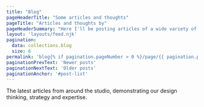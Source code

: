 ```yaml
---
title: "Blog"
pageHeaderTitle: "Some articles and thoughts"
pageTitle: "Articles and thoughts by"
pageHeaderSummary: "Here I'll be posting articles of a wide variety of topics, from thoughts to long posts and a few tutorials of stuff I've learned and want to share."
layout: 'layouts/feed.njk'
pagination:
  data: collections.blog
  size: 6
permalink: 'blog{% if pagination.pageNumber > 0 %}/page/{{ pagination.pageNumber }}{% endif %}/index.html'
paginationPrevText: 'Newer posts'
paginationNextText: 'Older posts'
paginationAnchor: '#post-list'
---
```


The latest articles from around the studio, demonstrating our design
thinking, strategy and expertise.